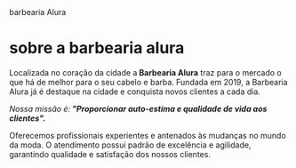 <!DOCTYPE html>
<html lang="pt-br">
<head>
<meta charset="UTF-8">
<litle>barbearia Alura</litle>
</head>
<body>
  <h1>sobre a barbearia alura</h1>

<p>Localizada no coração da cidade a<strong> Barbearia Alura</strong> traz para o mercado o que há de melhor para o seu cabelo e barba. Fundada em 2019, a Barbearia Alura já é destaque na cidade e conquista novos clientes a cada dia.</p>

<p><em>Nossa missão é:<strong> "Proporcionar auto-estima e qualidade de vida aos clientes".</strong></em></p>

<p>Oferecemos profissionais experientes e antenados às mudanças no mundo da moda. O atendimento possui padrão de excelência e agilidade, garantindo qualidade e satisfação dos nossos clientes.</p>
</html>
